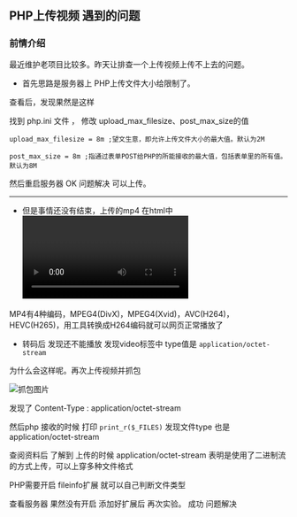 ## PHP上传视频 遇到的问题

### 前情介绍 

最近维护老项目比较多。昨天让排查一个上传视频上传不上去的问题。

* 首先思路是服务器上  PHP上传文件大小给限制了。

查看后，发现果然是这样
 
找到 php.ini 文件 ， 修改 upload_max_filesize、post_max_size的值

```upload_max_filesize = 8m ;望文生意，即允许上传文件大小的最大值。默认为2M```

```post_max_size = 8m ;指通过表单POST给PHP的所能接收的最大值，包括表单里的所有值。默认为8M```

然后重启服务器  OK 问题解决 可以上传。

----------

*  但是事情还没有结束，上传的mp4 在html中<video>标签中无法播放。经搜索后， 发现原来和MP4格式有关系 



 MP4有4种编码，MPEG4(DivX)，MPEG4(Xvid)，AVC(H264)， HEVC(H265)，用工具转换成H264编码就可以网页正常播放了
 
 * 转码后 发现还不能播放 发现video标签中  type值是 ```application/octet-stream```
 
 为什么会这样呢。再次上传视频并抓包
 
  ![抓包图片](../杂项/img/zbtp.png)
  
  发现了 Content-Type : application/octet-stream
  
  然后php 接收的时候 打印 ```print_r($_FILES)```
  发现文件type 也是application/octet-stream
  
  查阅资料后 了解到 上传的时候 application/octet-stream 表明是使用了二进制流的方式上传，可以上穿多种文件格式
  
  PHP需要开启 fileinfo扩展 就可以自己判断文件类型
  
  查看服务器 果然没有开启 添加好扩展后 再次实验。  成功 问题解决
 

   

    